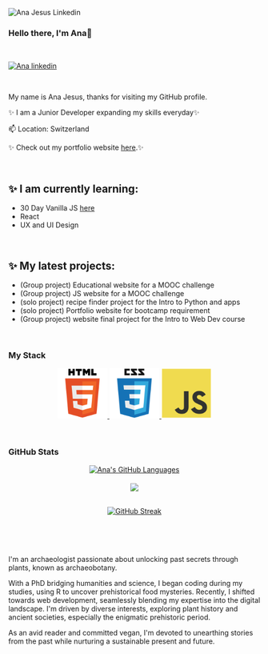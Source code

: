 ![Ana Jesus Linkedin](https://github.com/archeana/archeana/assets/2192305/b53f9af3-6b22-42dd-9d44-6c94ae87486b)

### Hello there, I'm Ana👋

<br>

  <p >
<a href="https://www.linkedin.com/in/ana-jesus-1644374a/">
    <img alt="Ana linkedin" src="https://icongr.am/devicon/linkedin-original.svg?size=40&color=800020" />
</a>
  </p>

  <br>
  
 <p> My name is Ana Jesus, thanks for visiting my GitHub profile. <p>
 


<p>✨ I am a Junior Developer expanding my skills everyday✨</p>


 <p>📫 Location: Switzerland</p>
 <p>✨ Check out my portfolio website <a href="https://anajesus.netlify.app/" target="_blank">here</a>.✨</p>

 <br> 

 <h2>✨ I am currently learning:</h2>

  <ul>
    <li> 30 Day Vanilla JS <a href="https=://archeana.github.io/JS30/" target="_blank">here</a> </li>
    <li> React </li>
    <li> UX and UI Design </li>
 </ul>

 <br> 

  <h2>✨ My latest projects:</h2>

  <ul>
    <li> (Group project) Educational website for a MOOC challenge  </li>
    <li> (Group project) JS website for a MOOC challenge </li>
    <li> (solo project) recipe finder project for the Intro to Python and apps </li>
    <li> (solo project) Portfolio website for bootcamp requirement </li>
    <li> (Group project) website final project for the Intro to Web Dev course </li>
    
 </ul>

 <br> 

### My Stack

  <p align="center">
    <!--  HTML  -->
    <a href="https://www.w3.org/html/" target="_blank" rel="noreferrer">
        <img src="https://raw.githubusercontent.com/devicons/devicon/master/icons/html5/html5-original-wordmark.svg"
            alt="html5" width="100" height="100" />
        <!--  CSS  -->
    </a>
    <a href="https://www.w3schools.com/css/" target="_blank" rel="noreferrer">
        <img src="https://raw.githubusercontent.com/devicons/devicon/master/icons/css3/css3-original-wordmark.svg"
            alt="css3" width="100" height="100" />
    </a>    
    <!--  JS  -->
    <a href="https://developer.mozilla.org/en-US/docs/Web/JavaScript" target="_blank" rel="noreferrer">
        <img src="https://raw.githubusercontent.com/devicons/devicon/master/icons/javascript/javascript-original.svg"
            alt="javascript" width="100" height="100" />
    </a>
  </p>

<br>
  
  ### GitHub Stats





<div align="center">
    <a href="https://github.com/archeana">
        <img ### GitHub Statstyle="margin:0.5rem"
            src="https://github-readme-stats.vercel.app/api/top-langs/?username=archeana&show_icons=true&theme=radical&layout=compact"
            alt="Ana's GitHub Languages" />
    </a>
  </div>


<br>
  
<div align="center">
<img align="center" src="https://github-readme-stats.vercel.app/api?username=archeana&theme=dark&show_icons=true"/>
  </div>
<br>

<div align="center">


[![GitHub Streak](http://github-readme-streak-stats.herokuapp.com?user=archeana&theme=tokyonight&border_radius=5)](https://git.io/streak-stats)


<br>
</div>
<br>

</details>
<br>
  

<p>
  I'm an archaeologist passionate about unlocking past secrets through plants, known as archaeobotany.

With a PhD bridging humanities and science, I began coding during my studies, using R to uncover prehistorical food mysteries. Recently, I shifted towards web development, seamlessly blending my expertise into the digital landscape. I'm driven by diverse interests, exploring plant history and ancient societies, especially the enigmatic prehistoric period.

As an avid reader and committed vegan, I'm devoted to unearthing stories from the past while nurturing a sustainable present and future.
</p>
